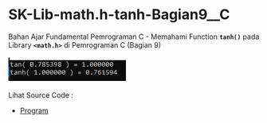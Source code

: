 # SK-Lib-math.h-tanh-Bagian9__C
Bahan Ajar Fundamental Pemrograman C - Memahami Function <code><b>tanh()</b></code> pada Library <code><b>&lt;math.h></b></code> di Pemrograman C (Bagian 9)<br><br>
<img src="https://github.com/RizkyKhapidsyah/SK-Lib-math.h-tanh-Bagian9__C/blob/master/SK-Lib-math.h-tanh-Bagian9__C/result/001.PNG"><br><br>
Lihat Source Code : <br>
- <a href="https://github.com/RizkyKhapidsyah/SK-Lib-math.h-tanh-Bagian9__C/blob/master/SK-Lib-math.h-tanh-Bagian9__C/Source.c">Program</a>
